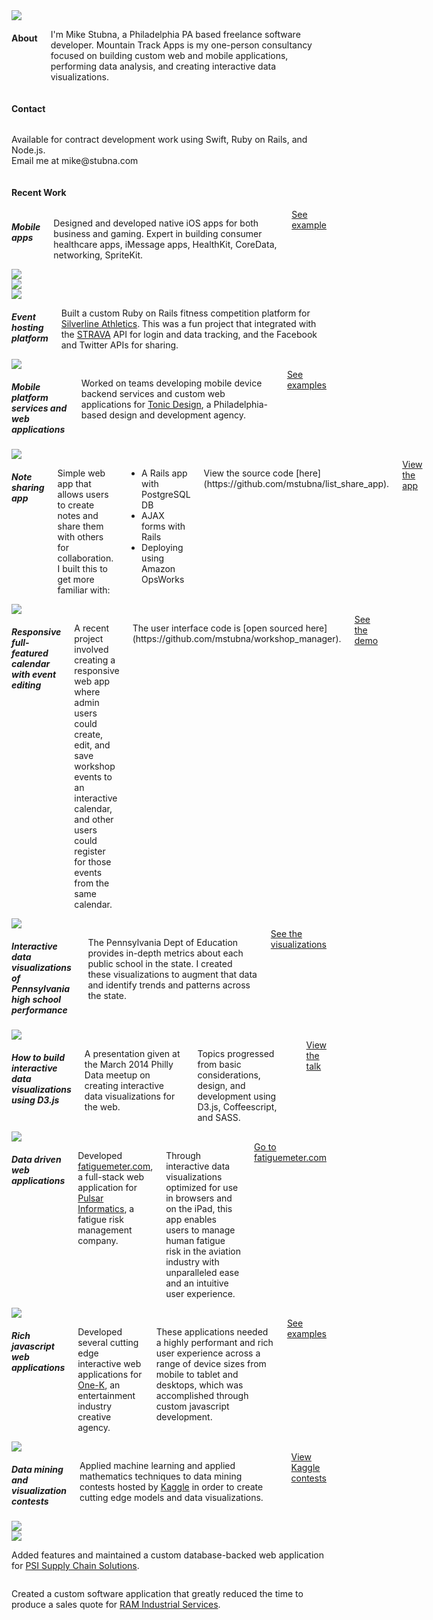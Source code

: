 <div class="container">
  <div class="row header">
  	<div class="medium-6 small-12 columns">
  	  <img src='images/logo_med_no_bg.png'>
  	</div>
  	<div class="medium-5 small-12 medium-offset-1 columns">
  	  <h4>About</h4>
  	  <p>I'm Mike Stubna, a Philadelphia PA based freelance software developer. Mountain Track Apps is my one-person consultancy focused on building custom web and mobile applications, performing data analysis, and creating interactive data visualizations.
  	</div>
  </div>

  <div class="row">
    <div class="small-12 columns">
      <h4>Contact</h4>
    </div>
  </div>
  <div class="row contact">
    <div class="small-12 columns">
      <p>Available for contract development work using Swift, Ruby on Rails, and Node.js.<br>
      Email me at <span>mike@stubna.com</span></p>
    </div>
  </div>

  <div class="row">
    <div class="small-12 columns">
      <h4>Recent Work</h4>
    </div>
  </div>

  <div class="project row">
    <div class="small-12 medium-6 columns">
      <h5>Mobile apps</h5>
      <p>Designed and developed native iOS apps for both business and gaming. Expert in building consumer healthcare apps, iMessage apps, HealthKit, CoreData, networking, SpriteKit.</p>
      <a href="http://wordl.es/" target="_blank" class="button small radius">See example</a>
    </div>
    <div class="small-4 medium-2 columns">
      <img src='images/ios_1.png'/>
    </div>
    <div class="small-4 medium-2 columns">
      <img src='images/ios_2.png'/>
    </div>
    <div class="small-4 medium-2 columns">
      <a href="http://wordl.es/" target="_blank">
        <img src='images/ios_3.png'/>
      </a>
    </div>
  </div>

  <div class="project row">
    <div class="small-12 medium-7 columns">
      <h5>Event hosting platform</h5>
      <p>Built a custom Ruby on Rails fitness competition platform for <a href="http://silverlineathletics.com/">Silverline Athletics</a>. This was a fun project that integrated with the <a href="https://www.strava.com/" target="_blank">STRAVA</a> API for login and data tracking, and the Facebook and Twitter APIs for sharing.</p>
    </div>
    <div class="small-12 medium-5 columns">
      <img src='images/silverline.png'>
    </div>
  </div>

  <div class="project row">
    <div class="small-12 medium-7 columns">
      <h5>Mobile platform services and web applications</h5>
      <p>Worked on teams developing mobile device backend services and custom web applications for <a href="http://tonicdesign.com/">Tonic Design</a>, a Philadelphia-based design and development agency.</p>
      <a href="http://tonicdesign.com/" target="_blank" class="button small radius">See examples</a>
    </div>
    <div class="small-12 medium-5 columns">
      <a href="http://tonicdesign.com/" target="_blank"><img src='images/tonic.png'></a>
    </div>
  </div>

  <div class="project row">
    <div class="small-12 medium-7 columns">
      <h5>Note sharing app</h5>
      <p>
        Simple web app that allows users to create notes and share them with others for collaboration. I built this to get more familiar with:
      </p>
      <ul>
        <li>A Rails app with PostgreSQL DB</li>
        <li>AJAX forms with Rails</li>
        <li>Deploying using Amazon OpsWorks</li>
      </ul>
      <p>
        View the source code [here](https://github.com/mstubna/list_share_app).
      </p>
      <a href="http://sharemynotes.co" class="button small radius">View the app</a>
    </div>
    <div class="small-12 medium-5 columns">
      <a href="http://sharemynotes.co"><img src='images/note_share_app.png'></a>
    </div>
  </div>

  <div class="project row">
    <div class="small-12 medium-7 columns">
      <h5>Responsive full-featured calendar with event editing</h5>
      <p>
        A recent project involved creating a responsive web app where admin users could create, edit, and save workshop events to an interactive calendar, and other users could register for those events from the same calendar.
      </p>
      <p>
        The user interface code is [open sourced here](https://github.com/mstubna/workshop_manager).
      </p>
      <a href="http://workshopmanager.s3-website-us-east-1.amazonaws.com" class="button small radius">See the demo</a>
    </div>
    <div class="small-12 medium-5 columns">
      <a href="http://workshopmanager.s3-website-us-east-1.amazonaws.com"><img src='images/workshop_manager.png'></a>
    </div>
  </div>

  <div class="project row">
    <div class="small-12 medium-7 columns">
      <h5>Interactive data visualizations of Pennsylvania high school performance</h5>
      <p>
        The Pennsylvania Dept of Education provides in-depth metrics about each public school in the state. I created these visualizations to augment that data and identify trends and patterns across the state.
      </p>
      <a href="pa_schools" class="button small radius">See the visualizations</a>
    </div>
    <div class="small-12 medium-5 columns">
      <a href="pa_schools"><img src='images/pa_schools.png'></a>
    </div>
  </div>

  <div class="project row">
    <div class="small-12 medium-7 columns">
      <h5>How to build interactive data visualizations using D3.js</h5>
      <p>A presentation given at the March 2014 Philly Data meetup on creating interactive data visualizations for the web.</p>
      <p>Topics progressed from basic considerations, design, and development using D3.js, Coffeescript, and SASS.</p>
      <a href="data_viz" class="button small radius">View the talk</a>
    </div>
    <div class="small-12 medium-5 columns">
      <a href="data_viz"><img src='images/data_viz_3.png'></a>
    </div>
  </div>

  <div class="project row">
    <div class="small-12 medium-7 columns">
      <h5>Data driven web applications</h5>
      <p>Developed <a href="http://fatiguemeter.com" target="_blank">fatiguemeter.com</a>, a full-stack web application for <a href="http://pulsarinformatics.com" target="_blank">Pulsar Informatics</a>, a fatigue risk management company.</p>
      <p>Through interactive data visualizations optimized for use in browsers and on the iPad, this app enables users to manage human fatigue risk in the aviation industry with unparalleled ease and an intuitive user experience.</p>
      <a href="http://fatiguemeter.com" target="_blank" class="button small radius">Go to fatiguemeter.com</a>
    </div>
    <div class="small-12 left medium-4 columns">
      <a href="http://fatiguemeter.com" target="_blank"><img src='images/fatigue_meter.png'></a>
    </div>
  </div>

  <div class="project row">
    <div class="small-12 medium-7 columns">
      <h5>Rich javascript web applications</h5>
      <p>Developed several cutting edge interactive web applications for <a href="http://one-k.com">One-K</a>, an entertainment industry creative agency.</p>
      <p>These applications needed a highly performant and rich user experience across a range of device sizes from mobile to tablet and desktops, which was accomplished through custom javascript development.</p>
      <a href="http://work.one-k.com/" target="_blank" class="button small radius">See examples</a>
    </div>
    <div class="small-12 medium-5 columns">
      <a href="http://http://work.one-k.com/" target="_blank"><img src='images/one_k_mos.png'></a>
    </div>
  </div>

  <div class="project row">
    <div class="small-12 medium-4 columns">
      <h5>Data mining and visualization contests</h5>
    	<p>Applied machine learning and applied mathematics techniques to data mining contests hosted by <a href="http://www.kaggle.com" target="_blank">Kaggle</a> in order to create cutting edge models and data visualizations.</p>
      <a href="http://www.kaggle.com/users/50679/mike-stubna" target="_blank" class="button small radius">View Kaggle contests</a>
    </div>
    <div class="small-6 medium-4 columns">
      <a href="https://www.kaggle.com/c/harvard-business-review-vision-statement-prospect/prospector#120" target="_blank"><img src='images/kaggle_2.png'></a>
    </div>
    <div class="small-6 medium-4 columns">
      <a href="https://www.kaggle.com/c/harvard-business-review-vision-statement-prospect/prospector#120" target="_blank"><img src='images/kaggle.png'></a>
    </div>
  </div>

  <div class="project row">
    <div class="small-12 columns">
  	 <p>Added features and maintained a custom database-backed web application for <a href="http://www.psiscs.com" target="_blank">PSI Supply Chain Solutions</a>.</p>
    </div>
  </div>
  <div class="project row">
    <div class="small-12 columns">
  	 <p>Created a custom software application that greatly reduced the time to produce a sales quote for <a href="http://ramindustrialservices.com/" target="_blank">RAM Industrial Services</a>.</p>
    </div>
  </div>

</div>
